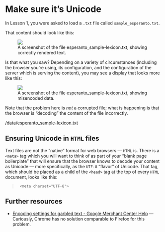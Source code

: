# Make sure it’s Unicode

In Lesson 1, you were asked to load a `.txt` file called `sample_esperanto.txt`. 

That content should look like this:

<figure>
<img src=esperanto_sample-lexicon.txt-screenshot.png>
<figcaption>A screenshot of the file esperanto_sample-lexicon.txt, showing correctly rendered text.</figcaption>
</figure>

Is that what you saw? Depending on a variety of circumstances (including the browser you’re using, its configuration, and the configuration of the server which is serving the content), you may see a display that looks more like this:

<figure>
<img src=esperanto_sample-lexicon.txt-screenshot-misrendered.png>
<figcaption>A screenshot of the file esperanto_sample-lexicon.txt, showing misencoded data.</figcaption>
</figure>

Note that the problem here is _not_ a corrupted file; what is happening is that the browser is “decoding” the content of the file incorrectly.

<a download=esperanto_sample-lexicon.txt href=/data/esperanto_sample-lexicon.txt>/data/esperanto_sample-lexicon.txt</a>


## Ensuring Unicode in `HTML` files

Text files are not the “native” format for web browsers — `HTML` is. There is a `<meta>` tag which you will want to think of as part of your “blank page boilerplate” that will ensure that the browser knows to decode your content as Unicode — more specifically, as the `UTF-8` “flavor” of Unicode. That tag, which should be placed as a child of the `<head>` tag at the top of every `HTML` document, looks like this:


> <code>  &lt;meta charset="UTF-8"> </code>




## Further resources

* <a title="Encoding settings for garbled text - Google Merchant Center Help" href="https://support.google.com/merchants/answer/6293594?hl=en">Encoding settings for garbled text - Google Merchant Center Help</a> — Curiously, Chrome has no solution comparable to Firefox for this problem.
